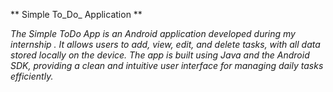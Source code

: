 ** Simple To_Do_ Application **

*The Simple ToDo App is an Android application developed during my internship .*
*It allows users to add, view, edit, and delete tasks, with all data stored locally on the device.* 
*The app is built using Java and the Android SDK, providing a clean and intuitive user interface for managing daily tasks efficiently.*
